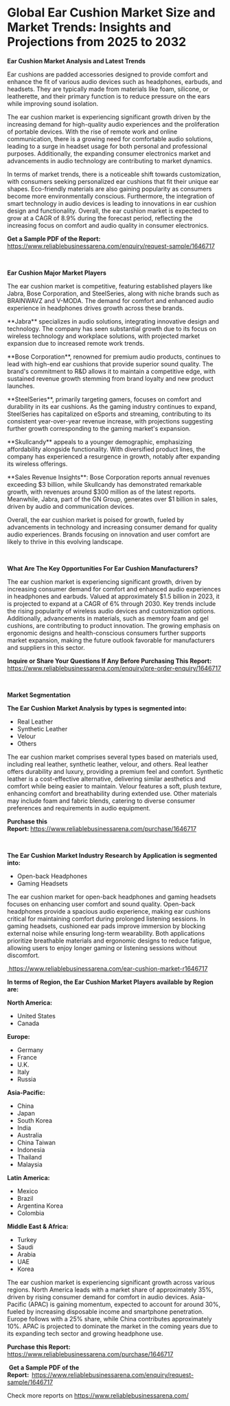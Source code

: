<p><h1>Global Ear Cushion Market Size and Market Trends: Insights and Projections from 2025 to 2032</h1></p><p><strong>Ear Cushion Market Analysis and Latest Trends</strong></p>
<p><p>Ear cushions are padded accessories designed to provide comfort and enhance the fit of various audio devices such as headphones, earbuds, and headsets. They are typically made from materials like foam, silicone, or leatherette, and their primary function is to reduce pressure on the ears while improving sound isolation.</p><p>The ear cushion market is experiencing significant growth driven by the increasing demand for high-quality audio experiences and the proliferation of portable devices. With the rise of remote work and online communication, there is a growing need for comfortable audio solutions, leading to a surge in headset usage for both personal and professional purposes. Additionally, the expanding consumer electronics market and advancements in audio technology are contributing to market dynamics.</p><p>In terms of market trends, there is a noticeable shift towards customization, with consumers seeking personalized ear cushions that fit their unique ear shapes. Eco-friendly materials are also gaining popularity as consumers become more environmentally conscious. Furthermore, the integration of smart technology in audio devices is leading to innovations in ear cushion design and functionality. Overall, the ear cushion market is expected to grow at a CAGR of 8.9% during the forecast period, reflecting the increasing focus on comfort and audio quality in consumer electronics.</p></p>
<p><strong>Get a Sample PDF of the Report:&nbsp;</strong> <a href="https://www.reliablebusinessarena.com/enquiry/request-sample/1646717?utm_campaign=2982&utm_medium=2&utm_source=Github&utm_content=ia&utm_term=05042025&utm_id=ear-cushion">https://www.reliablebusinessarena.com/enquiry/request-sample/1646717</a></p>
<p>&nbsp;</p>
<p><strong>Ear Cushion Major Market Players</strong></p>
<p><p>The ear cushion market is competitive, featuring established players like Jabra, Bose Corporation, and SteelSeries, along with niche brands such as BRAINWAVZ and V-MODA. The demand for comfort and enhanced audio experience in headphones drives growth across these brands.</p><p>**Jabra** specializes in audio solutions, integrating innovative design and technology. The company has seen substantial growth due to its focus on wireless technology and workplace solutions, with projected market expansion due to increased remote work trends.</p><p>**Bose Corporation**, renowned for premium audio products, continues to lead with high-end ear cushions that provide superior sound quality. The brand's commitment to R&D allows it to maintain a competitive edge, with sustained revenue growth stemming from brand loyalty and new product launches.</p><p>**SteelSeries**, primarily targeting gamers, focuses on comfort and durability in its ear cushions. As the gaming industry continues to expand, SteelSeries has capitalized on eSports and streaming, contributing to its consistent year-over-year revenue increase, with projections suggesting further growth corresponding to the gaming market's expansion.</p><p>**Skullcandy** appeals to a younger demographic, emphasizing affordability alongside functionality. With diversified product lines, the company has experienced a resurgence in growth, notably after expanding its wireless offerings.</p><p>**Sales Revenue Insights**: Bose Corporation reports annual revenues exceeding $3 billion, while Skullcandy has demonstrated remarkable growth, with revenues around $300 million as of the latest reports. Meanwhile, Jabra, part of the GN Group, generates over $1 billion in sales, driven by audio and communication devices.</p><p>Overall, the ear cushion market is poised for growth, fueled by advancements in technology and increasing consumer demand for quality audio experiences. Brands focusing on innovation and user comfort are likely to thrive in this evolving landscape.</p></p>
<p>&nbsp;</p>
<p><strong>What Are The Key Opportunities For Ear Cushion Manufacturers?</strong></p>
<p><p>The ear cushion market is experiencing significant growth, driven by increasing consumer demand for comfort and enhanced audio experiences in headphones and earbuds. Valued at approximately $1.5 billion in 2023, it is projected to expand at a CAGR of 6% through 2030. Key trends include the rising popularity of wireless audio devices and customization options. Additionally, advancements in materials, such as memory foam and gel cushions, are contributing to product innovation. The growing emphasis on ergonomic designs and health-conscious consumers further supports market expansion, making the future outlook favorable for manufacturers and suppliers in this sector.</p></p>
<p><strong>Inquire or Share Your Questions If Any Before Purchasing This Report:</strong> <a href="https://www.reliablebusinessarena.com/enquiry/pre-order-enquiry/1646717?utm_campaign=2982&utm_medium=2&utm_source=Github&utm_content=ia&utm_term=05042025&utm_id=ear-cushion">https://www.reliablebusinessarena.com/enquiry/pre-order-enquiry/1646717</a></p>
<p>&nbsp;</p>
<p><strong>Market Segmentation</strong></p>
<p><strong>The Ear Cushion Market Analysis by types is segmented into:</strong></p>
<p><ul><li>Real Leather</li><li>Synthetic Leather</li><li>Velour</li><li>Others</li></ul></p>
<p><p>The ear cushion market comprises several types based on materials used, including real leather, synthetic leather, velour, and others. Real leather offers durability and luxury, providing a premium feel and comfort. Synthetic leather is a cost-effective alternative, delivering similar aesthetics and comfort while being easier to maintain. Velour features a soft, plush texture, enhancing comfort and breathability during extended use. Other materials may include foam and fabric blends, catering to diverse consumer preferences and requirements in audio equipment.</p></p>
<p><strong>Purchase this Report:&nbsp;</strong><a href="https://www.reliablebusinessarena.com/purchase/1646717?utm_campaign=2982&utm_medium=2&utm_source=Github&utm_content=ia&utm_term=05042025&utm_id=ear-cushion">https://www.reliablebusinessarena.com/purchase/1646717</a></p>
<p>&nbsp;</p>
<p><strong>The Ear Cushion Market Industry Research by Application is segmented into:</strong></p>
<p><ul><li>Open-back Headphones</li><li>Gaming Headsets</li></ul></p>
<p><p>The ear cushion market for open-back headphones and gaming headsets focuses on enhancing user comfort and sound quality. Open-back headphones provide a spacious audio experience, making ear cushions critical for maintaining comfort during prolonged listening sessions. In gaming headsets, cushioned ear pads improve immersion by blocking external noise while ensuring long-term wearability. Both applications prioritize breathable materials and ergonomic designs to reduce fatigue, allowing users to enjoy longer gaming or listening sessions without discomfort.</p></p>
<p><a href="https://www.reliablebusinessarena.com/ear-cushion-market-r1646717?utm_campaign=2982&utm_medium=2&utm_source=Github&utm_content=ia&utm_term=05042025&utm_id=ear-cushion">&nbsp;https://www.reliablebusinessarena.com/ear-cushion-market-r1646717</a></p>
<p><strong>In terms of Region, the Ear Cushion Market Players available by Region are:</strong></p>
<p>
    <p> <strong> North America: </strong>
        <ul>
            <li>United States</li>
            <li>Canada</li>
        </ul>
        </p> 
    <p> <strong> Europe: </strong>
        <ul>
            <li>Germany</li>
            <li>France</li>
            <li>U.K.</li>
            <li>Italy</li>
            <li>Russia</li>
        </ul>
        </p> 
    <p> <strong> Asia-Pacific: </strong>
        <ul>
            <li>China</li>
            <li>Japan</li>
            <li>South Korea</li>
            <li>India</li>
            <li>Australia</li>
            <li>China Taiwan</li>
            <li>Indonesia</li>
            <li>Thailand</li>
            <li>Malaysia</li>
        </ul>
        </p> 
    <p> <strong> Latin America: </strong>
        <ul>
            <li>Mexico</li>
            <li>Brazil</li>
            <li>Argentina Korea</li>
            <li>Colombia</li>
        </ul>
        </p> 
    <p> <strong> Middle East & Africa: </strong>
        <ul>
            <li>Turkey</li>
            <li>Saudi</li>
            <li>Arabia</li>
            <li>UAE</li>
            <li>Korea</li>
        </ul>
    </p>
    </p>
<p><p>The ear cushion market is experiencing significant growth across various regions. North America leads with a market share of approximately 35%, driven by rising consumer demand for comfort in audio devices. Asia-Pacific (APAC) is gaining momentum, expected to account for around 30%, fueled by increasing disposable income and smartphone penetration. Europe follows with a 25% share, while China contributes approximately 10%. APAC is projected to dominate the market in the coming years due to its expanding tech sector and growing headphone use.</p></p>
<p><strong>Purchase this Report: </strong><a href="https://www.reliablebusinessarena.com/purchase/1646717?utm_campaign=2982&utm_medium=2&utm_source=Github&utm_content=ia&utm_term=05042025&utm_id=ear-cushion">https://www.reliablebusinessarena.com/purchase/1646717</a></p>
<p>&nbsp;<strong>Get a Sample PDF of the Report:&nbsp;&nbsp;</strong><a href="https://www.reliablebusinessarena.com/enquiry/request-sample/1646717?utm_campaign=2982&utm_medium=2&utm_source=Github&utm_content=ia&utm_term=05042025&utm_id=ear-cushion">https://www.reliablebusinessarena.com/enquiry/request-sample/1646717</a></p>
<p><strong></strong></p>
<p>Check more reports on <a href="https://www.reliablebusinessarena.com/?utm_campaign=2982&utm_medium=2&utm_source=Github&utm_content=ia&utm_term=05042025&utm_id=ear-cushion">https://www.reliablebusinessarena.com/</a></p>